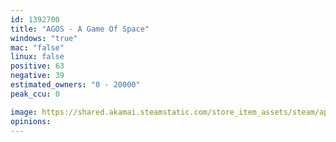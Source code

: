 ```yaml
---
id: 1392700
title: "AGOS - A Game Of Space"
windows: "true"
mac: "false"
linux: false
positive: 63
negative: 39
estimated_owners: "0 - 20000"
peak_ccu: 0

image: https://shared.akamai.steamstatic.com/store_item_assets/steam/apps/1392700/header.jpg?t=1679594848
opinions:
---
```

